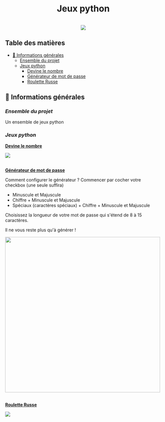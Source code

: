 # <center>Jeux python</center>

<br>
<div align="center">
    <img src="https://s11.aconvert.com/convert/p3r68-cdx67/wgdvg-75bv0.jpg" />
</div>

## Table des matières
  - [📜 Informations générales](#-informations-générales)
    - [Ensemble du projet](#Ensemble-du-projet)
    - [Jeux python](#Jeux-python)
      - [Devine le nombre](#Devine-le-nombre)
      - [Générateur de mot de passe](#Générateur-de-mot-de-passe)
      - [Roulette Russe](#Roulette-Russe)
    

## 📜 Informations générales

### <i>Ensemble du projet</i>
Un ensemble de jeux python

### <i>Jeux python</i>

<ins>**Devine le nombre**
<div>
    <img src="https://s10.aconvert.com/convert/p3r68-cdx67/ai1v5-oyu01.jpg" />
</div>
<br>

<ins>**Générateur de mot de passe**

Comment configurer le générateur ?
Commencer par cocher votre checkbox (une seule suffira)

- Minuscule et Majuscule
- Chiffre + Minuscule et Majuscule
- Spéciaux (caractères spéciaux) + Chiffre + Minuscule et Majuscule

Choisissez la longueur de votre mot de passe qui s'étend de 8 à 15 caractères.

Il ne vous reste plus qu'à générer !
<div>
    <img src="https://s10.aconvert.com/convert/p3r68-cdx67/a1jq3-mbazh.jpg" width="500px"/>
</div>
<br>

<ins>**Roulette Russe**
<div>
    <img src="https://s10.aconvert.com/convert/p3r68-cdx67/a7c8n-v9vkv.jpg" />
</div>
